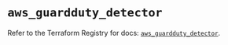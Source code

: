 # `aws_guardduty_detector`

Refer to the Terraform Registry for docs: [`aws_guardduty_detector`](https://registry.terraform.io/providers/hashicorp/aws/6.7.0/docs/resources/guardduty_detector).
